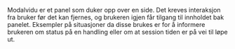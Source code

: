 Modalvidu er et panel som duker opp over en side. Det kreves interaksjon fra bruker før det kan fjernes, og brukeren igjen får tilgang til innholdet bak panelet. Eksempler på situasjoner da disse brukes er for å informere brukeren om status på en handling eller om at session tiden er på vei til løpe ut.
